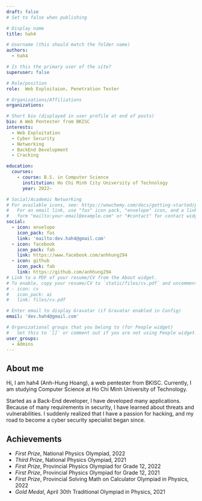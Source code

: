 ```yaml
---
draft: false
# Set to false when publishing

# Display name
title: hah4

# Username (this should match the folder name)
authors:
  - hah4

# Is this the primary user of the site?
superuser: false

# Role/position
role:  Web Exploitaion, Penetration Tester

# Organizations/Affiliations
organizations:

# Short bio (displayed in user profile at end of posts)
bio: A Web Pentester from BKISC
interests:
  - Web Exploitation
  - Cyber Security
  - Networking
  - BackEnd Development
  - Cracking

education:
  courses:
    - course: B.S. in Computer Science
      institution: Ho Chi Minh City University of Technology
      year: 2022~

# Social/Academic Networking
# For available icons, see: https://wowchemy.com/docs/getting-started/page-builder/#icons
#   For an email link, use "fas" icon pack, "envelope" icon, and a link in the
#   form "mailto:your-email@example.com" or "#contact" for contact widget.
social:
  - icon: envelope
    icon_pack: fas
    link: 'mailto:dev.hah4@gmail.com'
  - icon: facebook
    icon_pack: fab
    link: https://www.facebook.com/anhhung294
  - icon: github
    icon_pack: fab
    link: https://github.com/anhhung294
# Link to a PDF of your resume/CV from the About widget.
# To enable, copy your resume/CV to `static/files/cv.pdf` and uncomment the lines below.
# - icon: cv
#   icon_pack: ai
#   link: files/cv.pdf

# Enter email to display Gravatar (if Gravatar enabled in Config)
email: 'dev.hah4@gmail.com'

# Organizational groups that you belong to (for People widget)
#   Set this to `[]` or comment out if you are not using People widget.
user_groups:
  - Admins
---
```


## About me

Hi, I am hah4 (Anh-Hung Hoang), a web pentester from BKISC. Currently, I am studying Computer Science at Ho Chi Minh University of Technology.

Started as a Back-End developer, I have developed many applications. Because of many requirements in security, I have learned about threats and vulnerabilities. I suddenly realized that I have a passion for hacking, and my road to become a cyber security specialist began since.

## Achievements

+ *First Prize*, National Physics Olympiad, 2022
+ *Third Prize*, National Physics Olympiad, 2021
+ *First Prize*, Provincial Physics Olympiad for Grade 12, 2022
+ *First Prize*, Provincial Physics Olympiad for Grade 12, 2021
+ *First Prize*, Provincial Solving Math on Calculator Olympiad in Physics, 2022
+ *Gold Medal*, April 30th Traditional Olympiad in Physics, 2021

